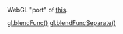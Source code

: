 WebGL "port" of [this](http://www.andersriggelsen.dk/OpenGL/).

[gl.blendFunc()](http://mrdoob.github.com/webgl-blendfunctions/blendfunc.html)
[gl.blendFuncSeparate()](http://mrdoob.github.com/webgl-blendfunctions/blendfuncseparate.html)
